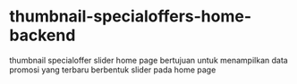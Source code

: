 # thumbnail-specialoffers-home-backend
thumbnail specialoffer slider home page bertujuan untuk menampilkan data promosi yang terbaru berbentuk slider pada home page
